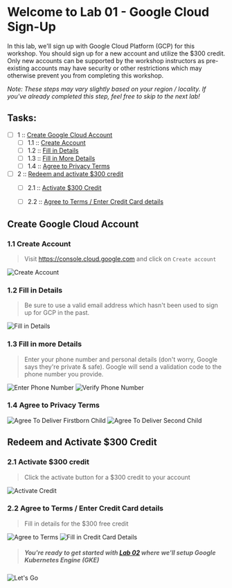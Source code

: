 Welcome to Lab 01 - Google Cloud Sign-Up
===

In this lab, we'll sign up with Google Cloud Platform (GCP) for this workshop. You should sign up for a new account and utilize the $300 credit. Only new accounts can be supported by the workshop instructors as pre-existing accounts may have security or other restrictions which may otherwise prevent you from completing this workshop.

_Note: These steps may vary slightly based on your region / locality. If you've already completed this step, feel free to skip to the next lab!_

## Tasks:

- [ ] 1 :: [Create Google Cloud Account](https://gitlab.com/opentracing-workshop/lab-notes/blob/8b7d653b9051122bf8f87376231144ddc5d608b8/lab-01/README.md#create-google-cloud-account)
  - [ ] 1.1 :: [Create Account](https://gitlab.com/opentracing-workshop/lab-notes/tree/master/lab-01#11-create-account)
  - [ ] 1.2 :: [Fill in Details](https://gitlab.com/opentracing-workshop/lab-notes/tree/master/lab-01#12-fill-in-details)
  - [ ] 1.3 :: [Fill in More Details](https://gitlab.com/opentracing-workshop/lab-notes/tree/master/lab-01#13-fill-in-more-details)
  - [ ] 1.4 :: [Agree to Privacy Terms](https://gitlab.com/opentracing-workshop/lab-notes/tree/master/lab-01#14-agree-to-privacy-terms)
- [ ] 2 :: [Redeem and activate $300 credit](https://gitlab.com/opentracing-workshop/lab-notes/tree/master/lab-01#redeem-and-activate-300-credit)
  - [ ] 2.1 :: [Activate $300 Credit](https://gitlab.com/opentracing-workshop/lab-notes/tree/master/lab-01#21-activate-300-credit)
  - [ ] 2.2 :: [Agree to Terms / Enter Credit Card details](https://gitlab.com/opentracing-workshop/lab-notes/tree/master/lab-01#22-agree-to-terms-enter-credit-card-details)


Create Google Cloud Account
---

### 1.1 Create Account

> Visit https://console.cloud.google.com and click on `Create account`

![Create Account](lab-01/images/img01.png)

### 1.2 Fill in Details

> Be sure to use a valid email address which hasn't been used to sign up for GCP in the past.

![Fill in Details](lab-01/images/img02.png)

### 1.3 Fill in more Details

> Enter your phone number and personal details (don't worry, Google says they're private & safe). Google will send a validation code to the phone number you provide.

![Enter Phone Number](lab-01/images/img03.png)
![Verify Phone Number](lab-01/images/img03a.png)

### 1.4 Agree to Privacy Terms

![Agree To Deliver Firstborn Child](lab-01/images/img04.png)
![Agree To Deliver Second Child](lab-01/images/img04a.png)

Redeem and Activate $300 Credit
---

### 2.1 Activate $300 credit

> Click the activate button for a $300 credit to your account

![Activate Credit](lab-01/images/img05.png)

### 2.2 Agree to Terms / Enter Credit Card details

> Fill in details for the $300 free credit

![Agree to Terms](lab-01/images/img06.png)
![Fill in Credit Card Details](lab-01/images/img06a.png)

> ##### You're ready to get started with [Lab 02](https://gitlab.com/opentracing-workshop/lab-notes/tree/master/lab-02#welcome-to-lab-02-kubernetes-setup) where we'll setup Google Kubernetes Engine (GKE)

![Let's Go](lab-01/images/img07.png)
